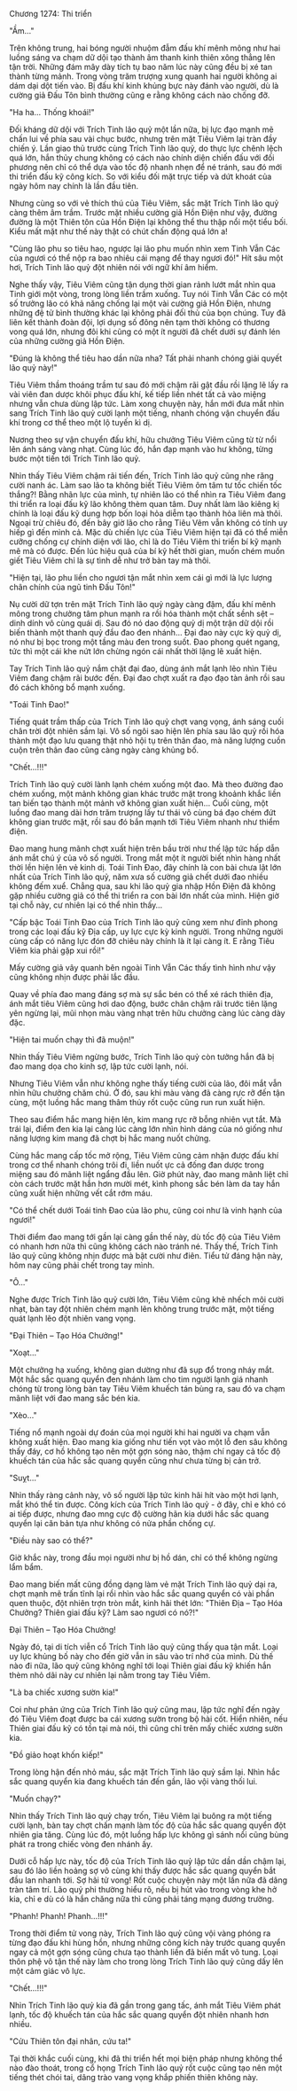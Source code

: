 




Chương 1274: Thi triển


"Ầm…"

Trên không trung, hai bóng người nhuộm đẫm đấu khí mênh mông như hai luồng sáng va chạm dữ dội tạo thành âm thanh kinh thiên xông thẳng lên tận trời. Những đám mây dày tích tụ bao năm lúc này cũng đều bị xé tan thành từng mảnh. Trong vòng trăm trượng xung quanh hai người không ai dám dại dột tiến vào. Bị đấu khí kinh khủng bực này đánh vào người, dù là cường giả Đấu Tôn bình thường cũng e rằng không cách nào chống đỡ.

"Ha ha… Thống khoái!"

Đối kháng dữ dội với Trích Tinh lão quỷ một lần nữa, bị lực đạo mạnh mẽ chấn lui về phía sau vài chục bước, nhưng trên mặt Tiêu Viêm lại tràn đầy chiến ý. Lần giao thủ trước cùng Trích Tinh lão quỷ, do thực lực chênh lệch quá lớn, hắn thủy chung không có cách nào chính diện chiến đấu với đối phương nên chỉ có thể dựa vào tốc độ nhanh nhẹn để né tránh, sau đó mới thi triển đấu kỹ công kích. So với kiểu đối mặt trực tiếp và dứt khoát của ngày hôm nay chính là lần đầu tiên.

Nhưng cùng so với vẻ thích thú của Tiêu Viêm, sắc mặt Trích Tinh lão quỷ càng thêm âm trầm. Trước mặt nhiều cường giả Hồn Điện như vậy, đường đường là một Thiên tôn của Hồn Điện lại không thể thu thập nổi một tiểu bối. Kiểu mất mặt như thế này thật có chút chấn động quá lớn a!

"Cùng lão phu so tiêu hao, ngược lại lão phu muốn nhìn xem Tinh Vẫn Các của ngươi có thể nộp ra bao nhiêu cái mạng để thay ngươi đó!" Hít sâu một hơi, Trích Tinh lão quỷ đột nhiên nói với ngữ khí âm hiểm.

Nghe thấy vậy, Tiêu Viêm cũng tận dụng thời gian rảnh lướt mắt nhìn qua Tinh giới một vòng, trong lòng liền trầm xuống. Tuy nói Tinh Vẫn Các có một số trưởng lão có khả năng chống lại một vài cường giả Hồn Điện, nhưng những đệ tử bình thường khác lại không phải đối thủ của bọn chúng. Tuy đã liên kết thành đoàn đội, lợi dụng số đông nên tạm thời không có thương vong quá lớn, nhưng đôi khi cũng có một ít người đã chết dưới sự đánh lén của những cường giả Hồn Điện.

"Đúng là không thể tiêu hao dần nữa nha? Tất phải nhanh chóng giải quyết lão quỷ này!"

Tiêu Viêm thầm thoáng trầm tư sau đó mới chậm rãi gật đầu rồi lặng lẽ lấy ra vài viên đan dược khôi phục đấu khí, kế tiếp liền nhét tất cả vào miệng nhưng vẫn chưa dùng lập tức. Làm xong chuyện này, hắn mới đưa mắt nhìn sang Trích Tinh lão quỷ cười lạnh một tiếng, nhanh chóng vận chuyển đấu khí trong cơ thể theo một lộ tuyến kì dị.

Nương theo sự vận chuyển đấu khí, hữu chưởng Tiêu Viêm cũng từ từ nổi lên ánh sáng vàng nhạt. Cùng lúc đó, hắn đạp mạnh vào hư không, từng bước một tiến tới Trích Tinh lão quỷ.

Nhìn thấy Tiêu Viêm chậm rãi tiến đến, Trích Tinh lão quỷ cũng nhe răng cười nanh ác. Làm sao lão ta không biết Tiêu Viêm ôm tâm tư tốc chiến tốc thắng?! Bằng nhãn lực của mình, tự nhiên lão có thể nhìn ra Tiêu Viêm đang thi triển ra loại đấu kỹ lão không thèm quan tâm. Duy nhất làm lão kiêng kị chính là loại đấu kỹ dung hợp bốn loại hỏa diễm tạo thành hỏa liên mà thôi. Ngoại trừ chiêu đó, đến bây giờ lão cho rằng Tiêu Vêm vẫn không có tính uy hiếp gì đến mình cả. Mặc dù chiến lực của Tiêu Viêm hiện tại đã có thể miễn cưỡng chống cự chính diện với lão, chỉ là do Tiêu Viêm thi triển bí kỹ mạnh mẽ mà có được. Đến lúc hiệu quả của bí kỹ hết thời gian, muốn chém muốn giết Tiêu Viêm chỉ là sự tình dễ như trở bàn tay mà thôi.

"Hiện tại, lão phu liền cho ngươi tận mắt nhìn xem cái gì mới là lực lượng chân chính của ngũ tinh Đấu Tôn!"

Nụ cười dữ tợn trên mặt Trích Tinh lão quỷ ngày càng đậm, đấu khí mênh mông trong chưởng tâm phun mạnh ra rồi hóa thành một chất sềnh sệt – dinh dính vô cùng quái dị. Sau đó nó dao động quỷ dị một trận dữ dội rồi biến thành một thanh quỷ đầu đao đen nhánh… Đại đao này cực kỳ quỷ dị, nó như bị bọc trong một tầng màu đen trong suốt. Đao phong quét ngang, tức thì một cái khe nứt lớn chừng ngón cái nhất thời lặng lẽ xuất hiện.

Tay Trích Tinh lão quỷ nắm chặt đại đao, dùng ánh mắt lạnh lẽo nhìn Tiêu Viêm đang chậm rãi bước đến. Đại đao chợt xuất ra đạo đạo tàn ảnh rồi sau đó cách không bổ mạnh xuống.

"Toái Tinh Đao!"

Tiếng quát trầm thấp của Trích Tinh lão quỷ chợt vang vọng, ánh sáng cuối chân trời đột nhiên sầm lại. Vô số ngôi sao hiện lên phía sau lão quỷ rồi hóa thành một đạo lưu quang thật nhỏ hội tụ trên thân đao, mà năng lượng cuồn cuộn trên thân đao cũng càng ngày càng khủng bố.

"Chết…!!!"

Trích Tinh lão quỷ cười lành lạnh chém xuống một đao. Mà theo đường đao chém xuống, một mảnh không gian khác trước mặt trong khoảnh khắc liền tan biến tạo thành một mảnh vỡ không gian xuất hiện… Cuối cùng, một luồng đao mang dài hơn trăm trượng lấy tư thái vô cùng bá đạo chém đứt không gian trước mặt, rồi sau đó bắn mạnh tới Tiêu Viêm nhanh như thiểm điện.

Đao mang hung mãnh chợt xuất hiện trên bầu trời như thế lập tức hấp dẫn ánh mắt chú ý của vô số người. Trong mắt một ít người biết nhìn hàng nhất thời lền hiện lên vẻ kinh dị. Toái Tinh Đao, đây chính là con bài chưa lật lớn nhất của Trích Tinh lão quỷ, năm xưa số cường giả chết dưới đao nhiều không đếm xuể. Chẳng qua, sau khi lão quỷ gia nhập Hồn Điện đã không gặp nhiều cường giả có thể thi triển ra con bài lớn nhất của mình. Hiện giờ tại chỗ này, cư nhiên lại có thể nhìn thấy…

"Cấp bậc Toái Tinh Đao của Trích Tinh lão quỷ cũng xem như đỉnh phong trong các loại đấu kỹ Địa cấp, uy lực cực kỳ kinh người. Trong những người cùng cấp có năng lực đón đỡ chiêu này chính là ít lại càng ít. E rằng Tiêu Viêm kia phải gặp xui rồi!"

Mấy cường giả vây quanh bên ngoài Tinh Vẫn Các thấy tình hình như vậy cũng không nhịn được phải lắc đầu.

Quay về phía đao mang đáng sợ mà sự sắc bén có thể xé rách thiên địa, ánh mắt tiêu Viêm cũng hơi dao động, bước chân chậm rãi trước tiên lặng yên ngừng lại, mũi nhọn màu vàng nhạt trên hữu chưởng càng lúc càng dày đặc.

"Hiện tai muốn chạy thì đã muộn!"

Nhìn thấy Tiêu Viêm ngừng bước, Trích Tinh lão quỷ còn tưởng hắn đã bị đao mang dọa cho kinh sợ, lập tức cười lạnh, nói.

Nhưng Tiêu Viêm vẫn như không nghe thấy tiếng cười của lão, đôi mắt vẫn nhìn hữu chưởng chăm chú. Ở đó, sau khi màu vàng đã càng rực rỡ đến tận cùng, một luồng hắc mang thâm thúy rốt cuộc cũng run run xuất hiện.

Theo sau điểm hắc mang hiện lên, kim mang rực rỡ bỗng nhiên vụt tắt. Mà trái lại, điểm đen kia lại càng lúc càng lớn nhìn hình dáng của nó giống như năng lượng kim mang đã chợt bị hắc mang nuốt chửng.

Cùng hắc mang cấp tốc mở rộng, Tiêu Viêm cũng cảm nhận được đấu khí trong cơ thể nhanh chóng trôi đi, liền nuốt ực cả đống đan dược trong miệng sau đó mãnh liệt ngẩng đầu lên. Giờ phút này, đao mang mãnh liệt chỉ còn cách trước mặt hắn hơn mười mét, kình phong sắc bén làm da tay hắn cũng xuất hiện những vết cắt rớm máu.

"Có thể chết dưới Toái tinh Đao của lão phu, cũng coi như là vinh hạnh của ngươi!"

Thời điểm đao mang tới gần lại càng gần thế này, dù tốc độ của Tiêu Viêm có nhanh hơn nữa thì cũng không cách nào tránh né. Thấy thế, Trích Tinh lão quỷ cũng không nhịn được mà bật cười như điên. Tiểu tử đáng hận này, hôm nay cũng phải chết trong tay mình.

"Ô…"

Nghe được Trích Tinh lão quỷ cười lớn, Tiêu Viêm cũng khẽ nhếch môi cười nhạt, bàn tay đột nhiên chém mạnh lên không trung trước mặt, một tiếng quát lạnh lẽo đột nhiên vang vọng.

"Đại Thiên – Tạo Hóa Chưởng!"

"Xoạt…"

Một chưởng hạ xuống, không gian dường như đã sụp đổ trong nháy mắt. Một hắc sắc quang quyển đen nhánh làm cho tim người lạnh giá nhanh chóng từ trong lòng bàn tay Tiêu Viêm khuếch tán bùng ra, sau đó va chạm mãnh liệt với đao mang sắc bén kia.

"Xèo…"

Tiếng nổ mạnh ngoài dự đoán của mọi người khi hai người va chạm vẫn không xuất hiện. Đao mang kia giống như tiến vọt vào một lỗ đen sâu không thấy đáy, cơ hồ không tạo nên một gợn sóng nào, thậm chí ngay cả tốc độ khuếch tán của hắc sắc quang quyển cũng như chưa từng bị cản trở.

"Suỵt…"

Nhìn thấy ràng cảnh này, vô số người lập tức kinh hãi hít vào một hơi lạnh, mắt khó thể tin được. Công kích của Trích Tinh lão quỷ - ở đây, chỉ e khó có ai tiếp được, nhưng đao mng cực độ cường hãn kia dưới hắc sắc quang quyển lại căn bản tựa như không có nửa phần chống cự.

"Điều này sao có thể?"

Giờ khắc này, trong đầu mọi người như bị hồ dán, chỉ có thể không ngừng lẩm bẩm.

Đao mang biến mất cũng đồng dạng làm vẻ mặt Trích Tinh lão quỷ dại ra, chợt mạnh mẽ trấn tĩnh lại rồi nhìn vào hắc sắc quang quyển có vài phần quen thuộc, đột nhiên trợn tròn mắt, kinh hãi thét lớn: "Thiên Địa – Tạo Hóa Chưởng? Thiên giai đấu kỹ? Làm sao ngươi có nó?!"

Đại Thiên – Tạo Hóa Chưởng!

Ngày đó, tại di tích viễn cổ Trích Tinh lão quỷ cũng thấy qua tận mắt. Loại uy lực khủng bố này cho đến giờ vẫn in sâu vào trí nhớ của mình. Dù thế nào đi nữa, lão quỷ cũng không nghĩ tới loại Thiên giai đấu kỹ khiến hắn thèm nhỏ dãi này cư nhiên lại nằm trong tay Tiêu Viêm.

"Là ba chiếc xương sườn kia!"

Coi như phản ứng của Trích Tinh lão quỷ cũng mau, lập tức nghĩ đến ngày đó Tiêu Viêm đoạt được ba cái xương sườn trong bộ hài cốt. Hiển nhiên, nếu Thiên giai đấu kỹ có tồn tại mà nói, thì cũng chỉ trên mấy chiếc xương sườn kia.

"Đồ giảo hoạt khốn kiếp!"

Trong lòng hận đến nhỏ máu, sắc mặt Trích Tinh lão quỷ sầm lại. Nhìn hắc sắc quang quyển kia đang khuếch tán đến gần, lão vội vàng thối lui.

"Muốn chạy?"

Nhìn thấy Trích Tinh lão quỷ chạy trốn, Tiêu Viêm lại buông ra một tiếng cười lạnh, bàn tay chợt chấn mạnh làm tốc độ của hắc sắc quang quyển đột nhiên gia tăng. Cùng lúc đó, một luồng hấp lực không gì sánh nổi cũng bùng phát ra trong chiếc vòng đen nhánh ấy.

Dưới cỗ hấp lực này, tốc độ của Trích Tinh lão quỷ lập tức dần dần chậm lại, sau đó lão liền hoảng sợ vô cùng khi thấy được hắc sắc quang quyển bắt đầu lan nhanh tới. Sợ hãi tử vong! Rốt cuộc chuyện này một lần nữa đã dâng tràn tâm trí. Lão quỷ phi thường hiểu rõ, nếu bị hút vào trong vòng khe hở kia, chỉ e dù có là hắn chăng nữa thì cũng phải táng mạng đương trường.

"Phanh! Phanh! Phanh…!!!"

Trong thời điểm tử vong này, Trích Tinh lão quỷ cũng vội vàng phóng ra từng đạo đấu khi hùng hồn, nhưng những công kích này trước quang quyển ngay cả một gợn sóng cũng chưa tạo thành liền đã biến mất vô tung. Loại thôn phệ vô tận thế này làm cho trong lòng Trích Tinh lão quỷ cũng dấy lên một cảm giác vô lực.

"Chết…!!!"

Nhìn Trích Tinh lão quỷ kia đã gần trong gang tấc, ánh mắt Tiêu Viêm phát lạnh, tốc độ khuếch tán của hắc sắc quang quyển đột nhiên nhanh hơn nhiều.

"Cửu Thiên tôn đại nhân, cứu ta!"

Tại thời khắc cuối cùng, khi đã thi triển hết mọi biện pháp nhưng không thể nào đào thoát, trong cổ họng Trích Tinh lão quỷ rốt cuộc cũng tạo nên một tiếng thét chói tai, dâng trào vang vọng khắp phiến thiên không này.




